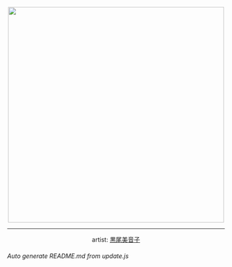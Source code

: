 
<p align="center">
  <img width="500" src="https://nekos.best/api/v2/neko/0264.png">
  <hr/>
  <center>
    artist: <a href="https://www.pixiv.net/en/artworks/90959706">黒尾美音子</a>
  </center>
</p>


###### Auto generate README.md from update.js

